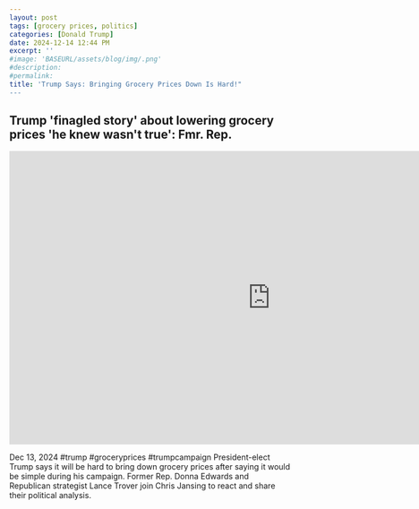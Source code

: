 ```yaml
---
layout: post
tags: [grocery prices, politics]
categories: [Donald Trump]
date: 2024-12-14 12:44 PM
excerpt: ''
#image: 'BASEURL/assets/blog/img/.png'
#description:
#permalink:
title: 'Trump Says: Bringing Grocery Prices Down Is Hard!"
---
```



## Trump 'finagled story' about lowering grocery prices 'he knew wasn't true': Fmr. Rep.

<iframe width="932" height="524" src="https://www.youtube.com/embed/DzIJMjqKdwc" title="Trump &#39;finagled story&#39; about lowering grocery prices &#39;he knew wasn&#39;t true&#39;: Fmr. Rep." frameborder="0" allow="accelerometer; autoplay; clipboard-write; encrypted-media; gyroscope; picture-in-picture; web-share" referrerpolicy="strict-origin-when-cross-origin" allowfullscreen></iframe>

Dec 13, 2024  #trump #groceryprices #trumpcampaign
President-elect Trump says it will be hard to bring down grocery prices after saying it would be simple during his campaign. Former Rep. Donna Edwards and Republican strategist Lance Trover join Chris Jansing to react and share their political analysis.


